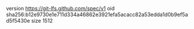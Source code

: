 version https://git-lfs.github.com/spec/v1
oid sha256:b12e9730e1e711d334a46862e3921efa5acacc82a53edda1d0b9ef5ad5f5430e
size 1512
